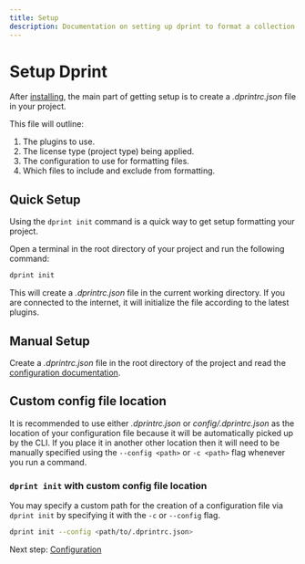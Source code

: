 ```yaml
---
title: Setup
description: Documentation on setting up dprint to format a collection of code.
---
```


# Setup Dprint

After [installing](/install), the main part of getting setup is to create a _.dprintrc.json_ file in your project.

This file will outline:

1. The plugins to use.
2. The license type (project type) being applied.
3. The configuration to use for formatting files.
4. Which files to include and exclude from formatting.

## Quick Setup

Using the `dprint init` command is a quick way to get setup formatting your project.

Open a terminal in the root directory of your project and run the following command:

```bash
dprint init
```

This will create a _.dprintrc.json_ file in the current working directory. If you are connected to the internet, it will initialize the file according to the latest plugins.

## Manual Setup

Create a _.dprintrc.json_ file in the root directory of the project and read the [configuration documentation](/config).

## Custom config file location

It is recommended to use either _.dprintrc.json_ or _config/.dprintrc.json_ as the location of your configuration file because it will be automatically picked up by the CLI. If you place it in another other location then it will need to be manually specified using the `--config <path>` or `-c <path>` flag whenever you run a command.

### `dprint init` with custom config file location

You may specify a custom path for the creation of a configuration file via `dprint init` by specifying it with the `-c` or `--config` flag.

```bash
dprint init --config <path/to/.dprintrc.json>
```

Next step: [Configuration](/config)
